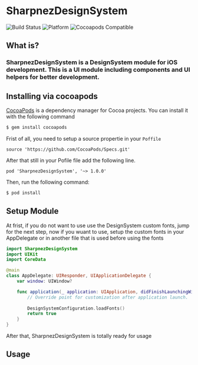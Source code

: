 # SharpnezDesignSystem

![Build Status](https://api.travis-ci.com/TiagoLinharess/SharpnezDesignSystem.svg)
![Platform](https://img.shields.io/cocoapods/p/SharpnezDesignSystem.svg?style=flat)
![Cocoapods Compatible](https://img.shields.io/cocoapods/v/SharpnezDesignSystem.svg)

## What is?
### SharpnezDesignSystem is a DesignSystem module for iOS development. This is a UI module including components and UI helpers for better development.

## Installing via cocoapods

[CocoaPods](http://cocoapods.org) is a dependency manager for Cocoa projects. You can install it with the following command

```bash
$ gem install cocoapods
```

Frist of all, you need to setup a source propertie in your ``Poffile``

```
source 'https://github.com/CocoaPods/Specs.git'
```

After that still in your Pofile file add the following line.

```
pod 'SharpnezDesignSystem', '~> 1.0.0'
```
Then, run the following command:

```bash
$ pod install
```
## Setup Module

At frist, if you do not want to use use the DesignSystem custom fonts, jump for the next step, now if you wuant to use, setup the custom fonts in your AppDelegate or in another file that is used before using the fonts

```swift
import SharpnezDesignSystem
import UIKit
import CoreData

@main
class AppDelegate: UIResponder, UIApplicationDelegate {
    var window: UIWindow?

    func application(_ application: UIApplication, didFinishLaunchingWithOptions launchOptions: [UIApplication.LaunchOptionsKey: Any]?) -> Bool {
        // Override point for customization after application launch.
        
        DesignSystemConfiguration.loadFonts()
        return true
    }
}
```

After that, SharpnezDesignSystem is totally ready for usage

## Usage
